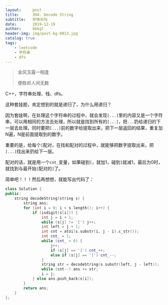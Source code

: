 ```yaml
---
layout:     post
title:      394. Decode String
subtitle:   你快乐吗
date:       2019-12-19
author:     bbkgl
header-img: img/post-bg-0013.jpg
catalog: true
tags:
    - leetcode
    - 字符串
    - dfs
---
```


>金风玉露一相逢
>
>便胜却人间无数

C++，字符串处理、栈、dfs。

这种套娃题，肯定想到的就是递归了，为什么用递归？

因为套娃啊，在处理这个字符串的过程中，就会发现`[...]`里的内容又是一个字符串，可以用相同的方法去处理，所以就是找到所有的`[...]`，把`...`扔给递归的下一层去处理。同时要把`[...]`前的数字给提取出来，把下一层返回的结果，重复加N遍，N是前面提取到的数字。

重要的是，给每个`[`配对，在找和配对的过程中，就能够把数字提取出来，把`[...]`找出来扔给下一层。

配对的话，就是用一个`cnt_`变量，如果碰到`[`，就加1，碰到`]`就减1，最后为0时，就找到与最开始`[`配对的`]`了。

简单吧！！！然后再想想，就能写出代码了：

```cpp
class Solution {
public:
    string decodeString(string s) {
        string ans;
        for (int i = 0; i < s.length(); i++) {
            if (isdigit(s[i])) {
                int j = i + 1;
                while (s[j] != '[') j++;
                int left = j + 1;
                int cnt = atoi(s.substr(i, j - i).c_str());
                int cnt_ = 1;
                while (cnt_ > 0) {
                    j++;
                    if (s[j] == '[') cnt_++;
                    else if (s[j] == ']') cnt_--;
                }
                string str = decodeString(s.substr(left, j - left));
                while (cnt--) ans += str;
                i = j;
            } else ans.push_back(s[i]);
        }
        return ans;
    }
};
```

